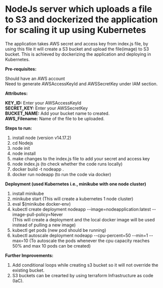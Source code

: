 # NodeJs server which uploads a file to S3 and dockerized the application for scaling it up using Kubernetes

The application takes AWS secret and access key from index.js file, by using this file it will create a S3 bucket and upload the file(image) to S3 bucket. This is achieved by dockerizing the application and deploying in Kubernetes.

**Pre-requisites:**

Should have an AWS account <br />
Need to generate AWSAccessKeyId and AWSSecretKey under IAM section. <br />

**Attributes:**

**KEY_ID:** Enter your AWSAccessKeyId <br /> 
**SECRET_KEY:** Enter your AWSSecretKey <br />
**BUCKET_NAME:** Add your bucket name to created. <br />
**AWS_Filename:** Name of the file to be uploaded. <br />

**Steps to run:**

1) install node (version v14.17.2) <br />
2) cd Nodejs <br />
3) node init <br />
4) node install <br />
5) make changes to the index.js file to add your secret and access key <br />
6) node index.js (to check whether the code runs locally) <br />
7) docker build -t nodeapp .  <br />
8) docker run nodeapp (to run the code via docker) <br />

**Deployment (used Kubernetes i.e., minikube with one node cluster)**

1) install minikube  <br />
2) minikube start (This will create a kubernetes 1 node cluster) <br />
3) eval $(minikube docker-env) <br /> 
4) kubectl create deployment nodeapp --image=nodeapplication:latest --image-pull-policy=Never <br />
   (This will create a deployment and the local docker image will be used instead of pulling a new image) <br />
5) kubectl get pods (new pod should be running) <br />
6) kubectl autoscale deployment nodeapp --cpu-percent=50 --min=1 --max=10 (To autoscale the pods whenever the cpu capacity reaches 50% and max 10 pods can be created) <br />

**Further Improvements:**

1) Add conditional loops while creating s3 bucket so it will not override the existing bucket. <br />
2) S3 buckets can be crearted by using terraform Infrastructure as code (IaC).<br />
